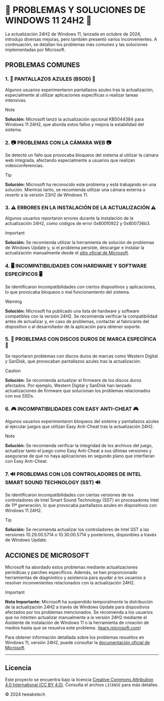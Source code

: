 # 🚨 PROBLEMAS Y SOLUCIONES DE WINDOWS 11 24H2 🚨

La actualización 24H2 de Windows 11, lanzada en octubre de 2024, introdujo diversas mejoras, pero también presentó varios inconvenientes. A continuación, se detallan los problemas más comunes y las soluciones implementadas por Microsoft.

## PROBLEMAS COMUNES

### 1. 🛑 PANTALLAZOS AZULES (BSOD) 🛑

Algunos usuarios experimentaron pantallazos azules tras la actualización, especialmente al utilizar aplicaciones específicas o realizar tareas intensivas.

> [!NOTE]
> **Solución:** Microsoft lanzó la actualización opcional KB5044384 para Windows 11 24H2, que aborda estos fallos y mejora la estabilidad del sistema.

### 2. 📷 PROBLEMAS CON LA CÁMARA WEB 📷

Se detectó un fallo que provocaba bloqueos del sistema al utilizar la cámara web integrada, afectando especialmente a usuarios que realizan videoconferencias.

> [!TIP]
> **Solución:** Microsoft ha reconocido este problema y está trabajando en una solución. Mientras tanto, se recomienda utilizar una cámara externa o revertir a la versión 23H2 de Windows 11.

### 3. ⚠️ ERRORES EN LA INSTALACIÓN DE LA ACTUALIZACIÓN ⚠️

Algunos usuarios reportaron errores durante la instalación de la actualización 24H2, como códigos de error 0x800f0922 y 0x800736b3.

> [!IMPORTANT]
> **Solución:** Se recomienda utilizar la herramienta de solución de problemas de Windows Update y, si el problema persiste, descargar e instalar la actualización manualmente desde el [sitio oficial de Microsoft](https://www.microsoft.com/es-es/software-download/windows11).

### 4. 🖥️ INCOMPATIBILIDADES CON HARDWARE Y SOFTWARE ESPECÍFICOS 🖥️

Se identificaron incompatibilidades con ciertos dispositivos y aplicaciones, lo que provocaba bloqueos o mal funcionamiento del sistema.

> [!WARNING]
> **Solución:** Microsoft ha publicado una lista de hardware y software compatibles con la versión 24H2. Se recomienda verificar la compatibilidad antes de actualizar y, en caso de problemas, contactar al fabricante del dispositivo o al desarrollador de la aplicación para obtener soporte.

### 5. 💾 PROBLEMAS CON DISCOS DUROS DE MARCA ESPECÍFICA 💾

Se reportaron problemas con discos duros de marcas como Western Digital y SanDisk, que provocaban pantallazos azules tras la actualización.

> [!CAUTION]
> **Solución:** Se recomienda actualizar el firmware de los discos duros afectados. Por ejemplo, Western Digital y SanDisk han lanzado actualizaciones de firmware que solucionan los problemas relacionados con sus SSDs.

### 6. 🎮 INCOMPATIBILIDADES CON EASY ANTI-CHEAT 🎮

Algunos usuarios experimentaron bloqueos del sistema y pantallazos azules al ejecutar juegos que utilizan Easy Anti-Cheat tras la actualización 24H2.

> [!NOTE]
> **Solución:** Se recomienda verificar la integridad de los archivos del juego, actualizar tanto el juego como Easy Anti-Cheat a sus últimas versiones y asegurarse de que no haya aplicaciones en segundo plano que interfieran con Easy Anti-Cheat.

### 7. 🔊 PROBLEMAS CON LOS CONTROLADORES DE INTEL SMART SOUND TECHNOLOGY (SST) 🔊

Se identificaron incompatibilidades con ciertas versiones de los controladores de Intel Smart Sound Technology (SST) en procesadores Intel de 11ª generación, lo que provocaba pantallazos azules en dispositivos con Windows 11 24H2.

> [!TIP]
> **Solución:** Se recomienda actualizar los controladores de Intel SST a las versiones 10.29.00.5714 o 10.30.00.5714 y posteriores, disponibles a través de Windows Update.

## ACCIONES DE MICROSOFT

Microsoft ha abordado estos problemas mediante actualizaciones periódicas y parches específicos. Además, se han proporcionado herramientas de diagnóstico y asistencia para ayudar a los usuarios a resolver inconvenientes relacionados con la actualización 24H2.

> [!IMPORTANT]
> **Nota Importante:** Microsoft ha suspendido temporalmente la distribución de la actualización 24H2 a través de Windows Update para dispositivos afectados por los problemas mencionados. Se recomienda a los usuarios que no intenten actualizar manualmente a la versión 24H2 mediante el Asistente de instalación de Windows 11 o la herramienta de creación de medios hasta que se resuelva este problema. ([learn.microsoft.com](https://learn.microsoft.com/es-es/windows/release-health/status-windows-11-24H2))

Para obtener información detallada sobre los problemas resueltos en Windows 11, versión 24H2, puede consultar la [documentación oficial de Microsoft](https://learn.microsoft.com/es-es/windows/release-health/resolved-issues-windows-11-24H2).

---


## Licencia

 Este proyecto se encuentra bajo la licencia [Creative Commons Attribution 4.0 International (CC BY 4.0)](https://creativecommons.org/licenses/by/4.0/). Consulta el archivo `LICENSE` para más detalles.

© 2024 tweakstech
